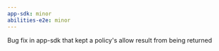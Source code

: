 ```yaml
---
app-sdk: minor
abilities-e2e: minor
---
```


Bug fix in app-sdk that kept a policy's allow result from being returned

